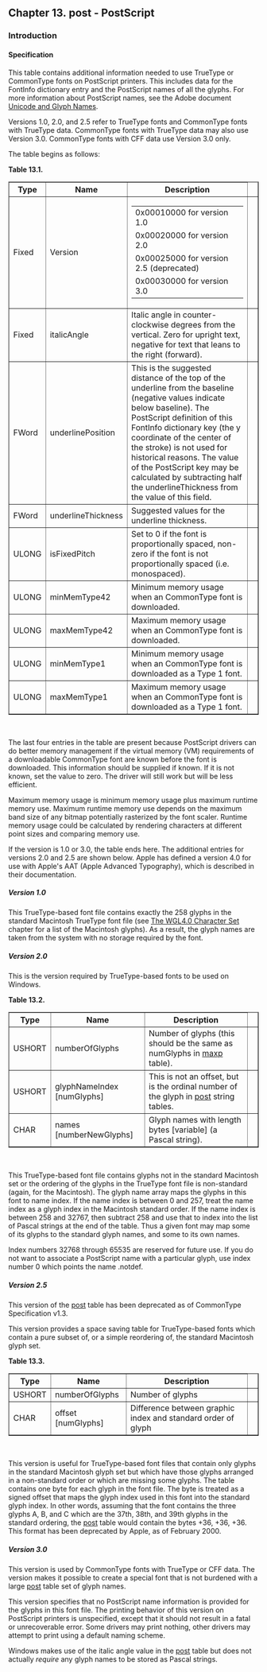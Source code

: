 <div xmlns="http://www.w3.org/1999/xhtml" class="chapter"><div class="titlepage"><div><div><h2 class="title"><a name="chapter.post"></a>Chapter 13. post - PostScript</h2></div></div></div><div role="fragment" class="section"><div class="titlepage"><div><div><h3 class="title"><a name="idm332054005920"></a>Introduction</h3></div></div></div><div role="specification" class="section"><div class="titlepage"><div><div><h4 class="title"><a name="section.14.1.1"></a>Specification</h4></div></div></div><p>This table contains additional information needed to use
        TrueType or CommonType fonts on PostScript printers.  This
        includes data for the FontInfo dictionary entry and the
        PostScript names of all the glyphs. For more information about
        PostScript names, see the Adobe document <a class="ulink" href="http://partners.adobe.com/asn/developer/typeforum/unicodegm.html" target="_top">Unicode
        and Glyph Names</a>.</p><p>Versions 1.0, 2.0, and 2.5 refer to TrueType fonts and
          CommonType fonts with TrueType data. CommonType fonts with
          TrueType data may also use Version 3.0. CommonType fonts with
          CFF data use Version 3.0 only.</p><p>The table begins as follows:</p><div class="table"><a name="idm332054001744"></a><p class="title"><strong>Table 13.1. </strong></p><div class="table-contents"><table class="table" border="1"><colgroup><col/><col/><col/><col/></colgroup><thead><tr><th>Type</th><th>Name</th><th>Description</th><td class="auto-generated"> </td></tr></thead><tbody><tr><td>Fixed</td><td>Version</td><td>
            <table border="0" summary="Simple list" class="simplelist"><tr><td>0x00010000 for version 1.0</td></tr><tr><td>0x00020000 for version 2.0</td></tr><tr><td>0x00025000 for version 2.5
                  (deprecated)</td></tr><tr><td>0x00030000 for version 3.0</td></tr></table>
          </td><td class="auto-generated"> </td></tr><tr><td>Fixed</td><td>italicAngle</td><td>Italic angle in counter-clockwise degrees
              from the vertical. Zero for upright text, negative for
              text that leans to the right (forward).</td><td class="auto-generated"> </td></tr><tr><td>FWord</td><td>underlinePosition</td><td>This is the suggested distance of the top
              of the underline from the baseline (negative
              values indicate below baseline). The
              PostScript definition of this FontInfo dictionary key (the y
              coordinate of the center of the stroke) is not used for
              historical reasons. The value of the PostScript key may be
              calculated by subtracting half the underlineThickness from
              the value of this field.</td><td class="auto-generated"> </td></tr><tr><td>FWord</td><td>underlineThickness</td><td>Suggested values for the underline
              thickness.</td><td class="auto-generated"> </td></tr><tr><td>ULONG</td><td>isFixedPitch</td><td>Set to 0 if the font is proportionally
              spaced, non-zero if the font is not proportionally
              spaced (i.e. monospaced).</td><td class="auto-generated"> </td></tr><tr><td>ULONG</td><td>minMemType42</td><td>Minimum memory usage when an CommonType font is
              downloaded.</td><td class="auto-generated"> </td></tr><tr><td>ULONG</td><td>maxMemType42</td><td>Maximum memory usage when an CommonType font is
              downloaded.</td><td class="auto-generated"> </td></tr><tr><td>ULONG</td><td>minMemType1</td><td>Minimum memory usage when an CommonType font is
              downloaded as a Type 1 font.</td><td class="auto-generated"> </td></tr><tr><td>ULONG</td><td>maxMemType1</td><td>Maximum memory usage when an CommonType font is
              downloaded as a Type 1 font.</td><td class="auto-generated"> </td></tr></tbody></table></div></div><br class="table-break"/><p>The last four entries in the table are present because
          PostScript drivers can do better memory management if the
          virtual memory (VM) requirements of a downloadable CommonType
          font are known before the font is downloaded. This
          information should be supplied if known. If it is not known,
          set the value to zero. The driver will still work but will
          be less efficient.</p><p>Maximum memory usage is minimum memory usage plus
          maximum runtime memory use. Maximum runtime memory use
          depends on the maximum band size of any bitmap potentially
          rasterized by the font scaler. Runtime memory usage could be
          calculated by rendering characters at different point sizes
          and comparing memory use.</p><p>If the version is 1.0 or 3.0, the table ends here. The
          additional entries for versions 2.0 and 2.5 are shown below.
          Apple has defined a version 4.0 for use with Apple's AAT
          (Apple Advanced Typography), which is described in their
          documentation.</p><h5><a name="idm332053981152"></a>Version 1.0</h5><p>This TrueType-based font file contains exactly the 258
          glyphs in the standard Macintosh TrueType font file (see
          <a class="ulink" href="http://www.microsoft.com/typography/otspec/WGL4.htm" target="_top">The
            WGL4.0 Character Set</a> chapter for a list of the
          Macintosh glyphs). As a result, the glyph names are taken
          from the system with no storage required by the font.</p><h5><a name="idm332053979344"></a>Version 2.0</h5><p>This is the version required by TrueType-based fonts to
          be used on Windows.</p><div class="table"><a name="idm332053978464"></a><p class="title"><strong>Table 13.2. </strong></p><div class="table-contents"><table class="table" border="1"><colgroup><col/><col/><col/><col/></colgroup><thead><tr><th>Type</th><th>Name</th><th>Description</th><td class="auto-generated"> </td></tr></thead><tbody><tr><td>USHORT</td><td>numberOfGlyphs</td><td>Number of glyphs (this should be the same as
              numGlyphs in <a class="link" href="chapter.maxp.html" title="Chapter 9. maxp - Maximum Profile">maxp</a>
              table).</td><td class="auto-generated"> </td></tr><tr><td>USHORT</td><td>glyphNameIndex [numGlyphs]</td><td>This is not an offset, but is the ordinal
              number of the glyph in <a class="link" href="chapter.post.html" title="Chapter 13. post - PostScript">post</a> string
              tables.</td><td class="auto-generated"> </td></tr><tr><td>CHAR</td><td>names [numberNewGlyphs]</td><td>Glyph names with length bytes [variable] (a
              Pascal string).</td><td class="auto-generated"> </td></tr></tbody></table></div></div><br class="table-break"/><p>This TrueType-based font file contains glyphs not in the
          standard Macintosh set or the ordering of the glyphs in the
          TrueType font file is non-standard (again, for the
          Macintosh). The glyph name array maps the glyphs in this
          font to name index. If the name index is between 0 and 257,
          treat the name index as a glyph index in the Macintosh
          standard order. If the name index is between 258 and 32767,
          then subtract 258 and use that to index into the list of
          Pascal strings at the end of the table. Thus a given font
          may map some of its glyphs to the standard glyph names, and
          some to its own names.</p><p>Index numbers 32768 through 65535 are reserved for
          future use. If you do not want to associate a PostScript
          name with a particular glyph, use index number 0 which
          points the name .notdef.</p><h5><a name="idm332053968784"></a>Version 2.5</h5><p>This version of the <a class="link" href="chapter.post.html" title="Chapter 13. post - PostScript">post</a> table has
          been deprecated as of CommonType Specification v1.3.</p><p>This version provides a space saving table for
          TrueType-based fonts which contain a pure subset of, or a
          simple reordering of, the standard Macintosh glyph
          set.</p><div class="table"><a name="idm332053966672"></a><p class="title"><strong>Table 13.3. </strong></p><div class="table-contents"><table class="table" border="1"><colgroup><col/><col/><col/><col/></colgroup><thead><tr><th>Type</th><th>Name</th><th>Description</th><td class="auto-generated"> </td></tr></thead><tbody><tr><td>USHORT</td><td>numberOfGlyphs</td><td>Number of glyphs</td><td class="auto-generated"> </td></tr><tr><td>CHAR</td><td>offset [numGlyphs]</td><td>Difference between graphic index and standard
              order of glyph</td><td class="auto-generated"> </td></tr></tbody></table></div></div><br class="table-break"/><p>This version is useful for TrueType-based font files
          that contain only glyphs in the standard Macintosh glyph set
          but which have those glyphs arranged in a non-standard order
          or which are missing some glyphs. The table contains one
          byte for each glyph in the font file. The byte is treated as
          a signed offset that maps the glyph index used in this font
          into the standard glyph index. In other words, assuming that
          the font contains the three glyphs A, B, and C which are the
          37th, 38th, and 39th glyphs in the standard ordering, the
          <a class="link" href="chapter.post.html" title="Chapter 13. post - PostScript">post</a> table would contain the bytes +36,
          +36, +36. This format has been deprecated by Apple, as of
          February 2000.</p><h5><a name="idm332053959824"></a>Version 3.0</h5><p>This version is used by CommonType fonts with TrueType or
          CFF data. The version makes it possible to create a special
          font that is not burdened with a large
          <a class="link" href="chapter.post.html" title="Chapter 13. post - PostScript">post</a> table set of glyph names.</p><p>This version specifies that no PostScript name
          information is provided for the glyphs in this font file.
          The printing behavior of this version on PostScript printers
          is unspecified, except that it should not result in a fatal
          or unrecoverable error. Some drivers may print nothing,
          other drivers may attempt to print using a default naming
          scheme.</p><p>Windows makes use of the italic angle value in the
          <a class="link" href="chapter.post.html" title="Chapter 13. post - PostScript">post</a> table but does not actually
          <span class="emphasis"><em>require</em></span> any glyph names to be stored as
          Pascal strings.</p></div></div></div>